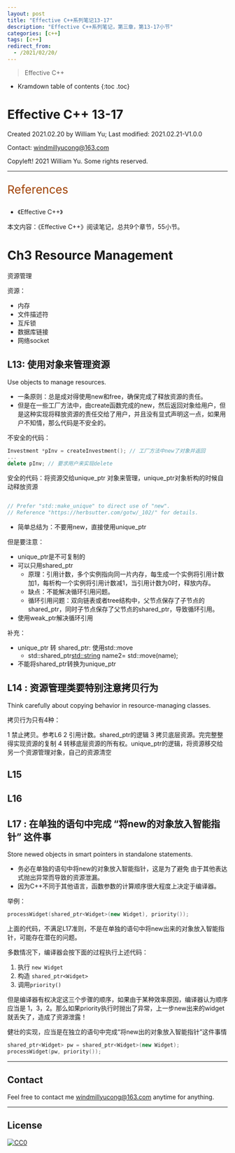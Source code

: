 ```yaml
---
layout: post
title: "Effective C++系列笔记13-17"
description: "Effective C++系列笔记，第三章，第13-17小节"
categories: [c++]
tags: [c++]
redirect_from:
  - /2021/02/20/
---
```


>  Effective C++


* Kramdown table of contents
{:toc .toc}

# Effective C++ 13-17

Created 2021.02.20 by William Yu; Last modified: 2021.02.21-V1.0.0

Contact: [windmillyucong@163.com](mailto:windmillyucong@163.com)

Copyleft! 2021 William Yu. Some rights reserved.

---

<p style="color:#A04000;font-size:26px">References</p>

- 《Effective C++》

本文内容：《Effective C++》阅读笔记，总共9个章节，55小节。

# Ch3 Resource Management

资源管理

资源：
- 内存
- 文件描述符
- 互斥锁
- 数据库链接
- 网络socket


## L13: 使用对象来管理资源

Use objects to manage resources.

- 一条原则：总是成对得使用new和free，确保完成了释放资源的责任。
- 但是在一些工厂方法中，由create函数完成的new，然后返回对象给用户，但是这种实现将释放资源的责任交给了用户，并且没有显式声明这一点，如果用户不知情，那么代码是不安全的。

不安全的代码：

```c++
Investment *pInv = createInvestment(); // 工厂方法中new了对象并返回
...
delete pInv; // 要求用户来实现delete
```

安全的代码：将资源交给unique_ptr 对象来管理，unique_ptr对象析构的时候自动释放资源

```c++

// Prefer "std::make_unique" to direct use of "new".  
// Reference "https://herbsutter.com/gotw/_102/" for details.


```

- 简单总结为：不要用new，直接使用unique_ptr

但是要注意：
- unique_ptr是不可复制的
- 可以只用shared_ptr
	- 原理：引用计数，多个实例指向同一片内存，每生成一个实例将引用计数加1，每析构一个实例将引用计数减1，当引用计数为0时，释放内存。
	- 缺点：不能解决循环引用问题。
	- 循环引用问题：双向链表或者tree结构中，父节点保存了子节点的shared_ptr，同时子节点保存了父节点的shared_ptr，导致循环引用。
- 使用weak_ptr解决循环引用

补充：
- unique_ptr 转 shared_ptr: 使用std::move
	- std::shared_ptr<std::string> name2= std::move(name);
- 不能将shared_ptr转换为unique_ptr

## L14 : 资源管理类要特别注意拷贝行为

Think carefully about copying behavior in resource-managing classes.

拷贝行为只有4种：

1 禁止拷贝。参考L6
2 引用计数。shared_ptr的逻辑
3 拷贝底层资源。完完整整得实现资源的复制
4 转移底层资源的所有权。unique_ptr的逻辑，将资源移交给另一个资源管理对象，自己的资源清空


## L15

## L16


## L17 : 在单独的语句中完成 “将new的对象放入智能指针” 这件事

Store newed objects in smart pointers in standalone statements.

- 务必在单独的语句中将new的对象放入智能指针，这是为了避免 由于其他表达式抛出异常而导致的资源泄漏。 
- 因为C++不同于其他语言，函数参数的计算顺序很大程度上决定于编译器。

举例：

```c++
processWidget(shared_ptr<Widget>(new Widget), priority());
```

上面的代码，不满足L17准则，不是在单独的语句中将new出来的对象放入智能指针，可能存在潜在的问题。

多数情况下，编译器会按下面的过程执行上述代码：

1. 执行 `new Widget`
2. 构造 `shared_ptr<Widget>`
3. 调用`priority()`

但是编译器有权决定这三个步骤的顺序，如果由于某种效率原因，编译器认为顺序应当是 1，3，2。那么如果priority执行时抛出了异常，上一步new出来的widget就丢失了，造成了资源泄露！

健壮的实现，应当是在独立的语句中完成“将new出的对象放入智能指针”这件事情

```c++
shared_ptr<Widget> pw = shared_ptr<Widget>(new Widget);
processWidget(pw, priority());
```





-----

## Contact

Feel free to contact me [windmillyucong@163.com](mailto:windmillyucong@163.com) anytime for anything.

-----

## License

[![CC0](http://i.creativecommons.org/p/zero/1.0/88x31.png)](http://creativecommons.org/publicdomain/zero/1.0/)

